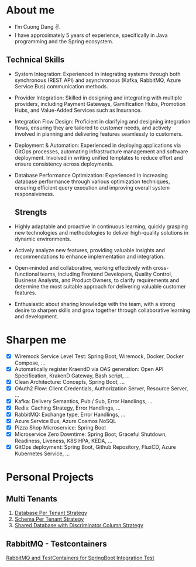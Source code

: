 # About me

- I’m Cuong Dang :v:.
- I have approximately 5 years of experience, specifically in Java programming and the Spring ecosystem.

## Technical Skills

- System Integration: Experienced in integrating systems through both synchronous (REST API) and asynchronous (Kafka, RabbitMQ, Azure Service Bus) communication methods.
- Provider Integration: Skilled in designing and integrating with multiple providers, including Payment Gateways, Gamification Hubs, Promotion Hubs, and Value-Added Services such as Insurance.
- Integration Flow Design: Proficient in clarifying and designing integration flows, ensuring they are tailored to customer needs, and actively involved in planning and delivering features seamlessly to customers.
- Deployment & Automation: Experienced in deploying applications via GitOps processes, automating infrastructure management and software deployment. Involved in writing unified templates to reduce effort and ensure consistency across deployments.
- Database Performance Optimization: Experienced in increasing database performance through various optimization techniques, ensuring efficient query execution and improving overall system responsiveness.

  ## Strengts

- Highly adaptable and proactive in continuous learning, quickly grasping new technologies and methodologies to deliver high-quality solutions in dynamic environments.
- Actively analyze new features, providing valuable insights and recommendations to enhance implementation and integration.
- Open-minded and collaborative, working effectively with cross-functional teams, including Frontend Developers, Quality Control, Business Analysts, and Product Owners, to clarify requirements and determine the most suitable approach for delivering valuable customer features.
- Enthusiastic about sharing knowledge with the team, with a strong desire to sharpen skills and grow together through collaborative learning and development.

# Sharpen me

- [x] Wiremock Service Level Test: Spring Boot, Wiremock, Docker, Docker Compose, ...
- [x] Automatically register KraendD via OAS generation: Open API Specification, KrakenD Gateway, Bash script, ...
- [x] Clean Architecture: Concepts, Spring Boot, ...
- [x] OAuth2 Flow: Client Credentials, Authorization Server, Resource Server, ... 
- [x] Kafka: Delivery Semantics, Pub / Sub, Error Handlings, ...
- [x] Redis: Caching Strategy, Error Handlings, ...
- [x] RabbitMQ: Exchange type, Error Handlings, ...
- [x] Azure Service Bus, Azure Cosmos NoSQL
- [x] Pizza Shop Microservice: Spring Boot
- [x] Microservice Zero Downtime: Spring Boot, Graceful Shutdown, Readiness, Liveness, K8S HPA, KEDA, ...
- [x] GitOps deployment: Spring Boot, Github Repository, FluxCD, Azure Kubernetes Service, ...

# Personal Projects
## Multi Tenants
1. [Database Per Tenant Strategy](https://github.com/cuongquocdang/database-per-tenant)
2. [Schema Per Tenant Strategy](https://github.com/cuongquocdang/schema-per-tenant)
3. [Shared Database with Discriminator Column Strategy](https://github.com/cuongquocdang/shared-database-discriminator-column)

## RabbitMQ - Testcontainers
[RabbitMQ and TestContainers for SpringBoot Integration Test](https://github.com/cuongquocdang/rabbitmq-testcontainers-springboot)
